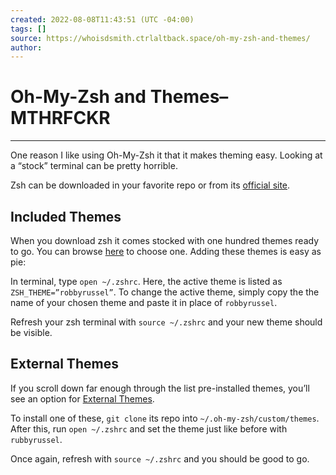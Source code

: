 ```yaml
---
created: 2022-08-08T11:43:51 (UTC -04:00)
tags: []
source: https://whoisdsmith.ctrlaltback.space/oh-my-zsh-and-themes/
author: 
---
```


# Oh-My-Zsh and Themes–MTHRFCKR

---

One reason I like using Oh-My-Zsh it that it makes theming easy. Looking at a “stock” terminal can be pretty horrible.

Zsh can be downloaded in your favorite repo or from its [official site](https://ohmyz.sh/).

## Included Themes

When you download zsh it comes stocked with one hundred themes ready to go. You can browse [here](https://github.com/ohmyzsh/ohmyzsh/wiki/Themes) to choose one. Adding these themes is easy as pie:

In terminal, type `open ~/.zshrc`. Here, the active theme is listed as `ZSH_THEME=”robbyrussel”`. To change the active theme, simply copy the the name of your chosen theme and paste it in place of `robbyrussel`.

Refresh your zsh terminal with `source ~/.zshrc` and your new theme should be visible.

## External Themes

If you scroll down far enough through the list pre-installed themes, you’ll see an option for [External Themes](https://github.com/ohmyzsh/ohmyzsh/wiki/External-themes).

To install one of these, `git clone` its repo into `~/.oh-my-zsh/custom/themes`. After this, run `open ~/.zshrc` and set the theme just like before with `rubbyrussel`.

Once again, refresh with `source ~/.zshrc` and you should be good to go.

